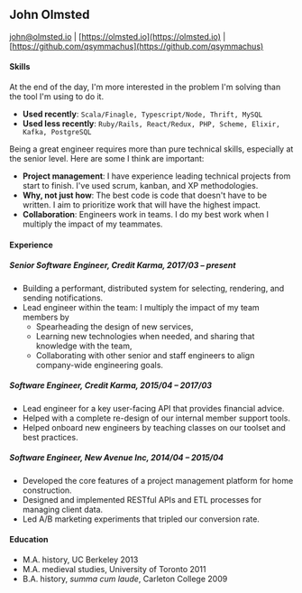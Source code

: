 John Olmsted
------------

john@olmsted.io | [https://olmsted.io](https://olmsted.io) | [https://github.com/qsymmachus](https://github.com/qsymmachus)

#### Skills

At the end of the day, I'm more interested in the problem I'm solving than the tool I'm using to do it.

* __Used recently__: `Scala/Finagle, Typescript/Node, Thrift, MySQL`
* __Used less recently__: `Ruby/Rails, React/Redux, PHP, Scheme, Elixir, Kafka, PostgreSQL`

Being a great engineer requires more than pure technical skills, especially at the senior level. Here are some I think are important:

* __Project management__: I have experience leading technical projects from start to finish. I've used scrum, kanban, and XP methodologies.
* __Why, not just how__: The best code is code that doesn't have to be written. I aim to prioritize work that will have the highest impact.
* __Collaboration__: Engineers work in teams. I do my best work when I multiply the impact of my teammates.

#### Experience

##### Senior Software Engineer, Credit Karma, 2017/03 – present
* Building a performant, distributed system for selecting, rendering, and sending notifications.
* Lead engineer within the team: I multiply the impact of my team members by
  * Spearheading the design of new services,
  * Learning new technologies when needed, and sharing that knowledge with the team,
  * Collaborating with other senior and staff engineers to align company-wide engineering goals.

##### Software Engineer, Credit Karma, 2015/04 – 2017/03
* Lead engineer for a key user-facing API that provides financial advice.
* Helped with a complete re-design of our internal member support tools.
* Helped onboard new engineers by teaching classes on our toolset and best practices.

##### Software Engineer, New Avenue Inc, 2014/04 – 2015/04
* Developed the core features of a project management platform for home construction.
* Designed and implemented RESTful APIs and ETL processes for managing client data.
* Led A/B marketing experiments that tripled our conversion rate.

#### Education

* M.A. history, UC Berkeley 2013
* M.A. medieval studies, University of Toronto 2011
* B.A. history, _summa cum laude_, Carleton College 2009

